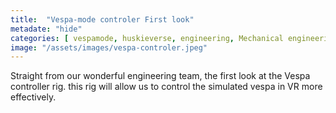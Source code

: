 ```yaml
---
title:  "Vespa-mode controler First look"
metadate: "hide"
categories: [ vespamode, huskieverse, engineering, Mechanical engineering,   ]
image: "/assets/images/vespa-controler.jpeg"
---
```

Straight from our wonderful engineering team, the first look at the Vespa controller rig. this rig will allow us to control the simulated vespa in VR more effectively.